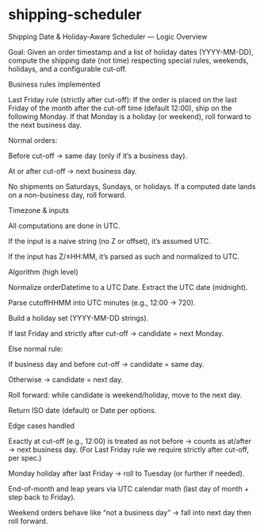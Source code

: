 # shipping-scheduler
Shipping Date & Holiday-Aware Scheduler — Logic Overview

Goal: Given an order timestamp and a list of holiday dates (YYYY-MM-DD), compute the shipping date (not time) respecting special rules, weekends, holidays, and a configurable cut-off.

Business rules implemented

Last Friday rule (strictly after cut-off):
If the order is placed on the last Friday of the month after the cut-off time (default 12:00), ship on the following Monday.
If that Monday is a holiday (or weekend), roll forward to the next business day.

Normal orders:

Before cut-off → same day (only if it’s a business day).

At or after cut-off → next business day.

No shipments on Saturdays, Sundays, or holidays. If a computed date lands on a non-business day, roll forward.

Timezone & inputs

All computations are done in UTC.

If the input is a naive string (no Z or offset), it’s assumed UTC.

If the input has Z/±HH:MM, it’s parsed as such and normalized to UTC.

Algorithm (high level)

Normalize orderDatetime to a UTC Date. Extract the UTC date (midnight).

Parse cutoffHHMM into UTC minutes (e.g., 12:00 → 720).

Build a holiday set (YYYY-MM-DD strings).

If last Friday and strictly after cut-off → candidate = next Monday.

Else normal rule:

If business day and before cut-off → candidate = same day.

Otherwise → candidate = next day.

Roll forward: while candidate is weekend/holiday, move to the next day.

Return ISO date (default) or Date per options.

Edge cases handled

Exactly at cut-off (e.g., 12:00) is treated as not before → counts as at/after → next business day.
(For Last Friday rule we require strictly after cut-off, per spec.)

Monday holiday after last Friday → roll to Tuesday (or further if needed).

End-of-month and leap years via UTC calendar math (last day of month + step back to Friday).

Weekend orders behave like “not a business day” → fall into next day then roll forward.

